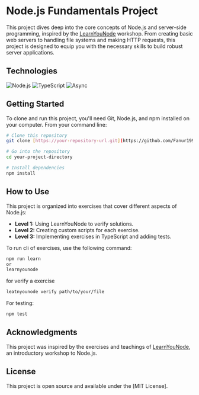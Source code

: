 # Node.js Fundamentals Project

This project dives deep into the core concepts of Node.js and server-side programming, inspired by the [LearnYouNode](https://github.com/workshopper/learnyounode) workshop. From creating basic web servers to handling file systems and making HTTP requests, this project is designed to equip you with the necessary skills to build robust server applications.

## Technologies

![Node.js](https://img.shields.io/badge/-Node.js-339933?style=flat-square&logo=nodedotjs&logoColor=white)
![TypeScript](https://img.shields.io/badge/-TypeScript-3178C6?style=flat-square&logo=typescript&logoColor=white)
![Async](https://img.shields.io/badge/-Async-007ACC?style=flat-square&logo=async&logoColor=white)

## Getting Started

To clone and run this project, you'll need Git, Node.js, and npm installed on your computer. From your command line:

```bash
# Clone this repository
git clone [https://your-repository-url.git](https://github.com/Fanur1991/Fanur1991-ITA_sprint_3)

# Go into the repository
cd your-project-directory

# Install dependencies
npm install
```

## How to Use

This project is organized into exercises that cover different aspects of Node.js:

- **Level 1:** Using LearnYouNode to verify solutions.
- **Level 2:** Creating custom scripts for each exercise.
- **Level 3:** Implementing exercises in TypeScript and adding tests.

To run cli of exercises, use the following command:

```bash
npm run learn
or
learnyounode
```

for verify a exercise

```bash
leatnyounode verify path/to/your/file
```

For testing:

```bash
npm test
```

## Acknowledgments

This project was inspired by the exercises and teachings of [LearnYouNode](https://github.com/workshopper/learnyounode), an introductory workshop to Node.js. 

## License

This project is open source and available under the [MIT License].
